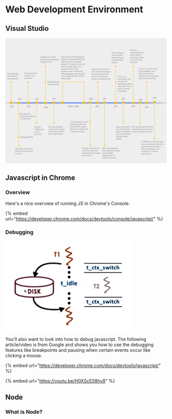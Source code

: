 # Web Development Environment

## Visual Studio

![](<../../../.gitbook/assets/image (524).png>)

## Javascript in Chrome

### Overview

Here's a nice overview of running JS in Chrome's Console.

{% embed url="https://developer.chrome.com/docs/devtools/console/javascript/" %}

### Debugging

![](<../../../.gitbook/assets/image (523).png>)

You'll also want to look into how to debug javascript. The following article/video is from Google and shows you how to use the debugging features like breakpoints and pausing when certain events occur like clicking a mouse.&#x20;

{% embed url="https://developer.chrome.com/docs/devtools/javascript/" %}

{% embed url="https://youtu.be/H0XScE08hy8" %}

## Node

### What is Node?

